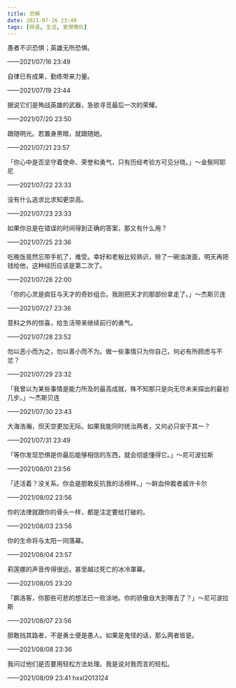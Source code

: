 ```yaml
---
title: 恐惧
date: 2021-07-16 23:49
tags: [碎语, 生活, 爱恨情仇]
---
```


愚者不识恐惧；英雄无所恐惧。

——2021/07/16 23:49

自律已有成果，勤练带来力量。

——2021/07/19 23:44

据说它们是殉战英雄的武器，急欲寻觅最后一次的荣耀。

——2021/07/20 23:50

跟随明光。若置身黑暗，就跟随她。

——2021/07/21 23:57

「你心中是否坚守着使命、荣誉和勇气，只有历经考验方可见分晓。」～金鬃阿耶尼

——2021/07/22 23:33

没有什么追求比求知更崇高。

——2021/07/23 23:33

如果你总是在错误的时间得到正确的答案，那又有什么用？

——2021/07/25 23:36

吃晚饭竟然忘带手机了，难受。幸好和老板比较熟识，赊了一碗油泼面，明天再把钱给他，这种经历应该是第二次了。

——2021/07/26 22:00

「你的心灵是疯狂与天才的奇妙组合。我刚把天才的那部份拿走了。」～杰斯贝连

——2021/07/27 23:36

意料之外的惊喜，给生活带来继续前行的勇气。

——2021/07/28 23:52

勿以恶小而为之，勿以善小而不为。做一些事情只为你自己，何必有所顾虑与不忿？

——2021/07/29 23:32

「我曾以为某些事情是能力所及的最高成就，殊不知那只是向无尽未来探出的最初几步。」～杰斯贝连

——2021/07/30 23:43

大海浩瀚，但天空更加无际。如果我能同时统治两者，又何必只安于其一？

——2021/07/31 23:49

「等你发现恐惧是你最后能够相信的东西，就会彻底懂得它。」～尼可波拉斯

——2021/08/01 23:56

「还活着？没关系。你会是胆敢反抗我的活榜样。」～鲜血仲裁者威许卡尔

——2021/08/02 23:56

你的法律就跟你的骨头一样，都是注定要给打破的。

——2021/08/03 23:56

你的生命将与太阳一同落幕。

——2021/08/04 23:57

莉莲娜的声音传得很远，甚至越过死亡的冰冷罩幕。

——2021/08/05 23:20

「鹏洛客，你那些可悲的想法已一败涂地。你的骄傲自大到哪去了？」～尼可波拉斯

——2021/08/07 23:56

胆敢挡其路者，不是勇士便是愚人。如果是鬼怪的话，那么两者皆是。

——2021/08/08 23:36

我问过他们是否要用轻松方法处理。我是说对我而言的轻松。

——2021/08/09 23:41 hxxl2013124
